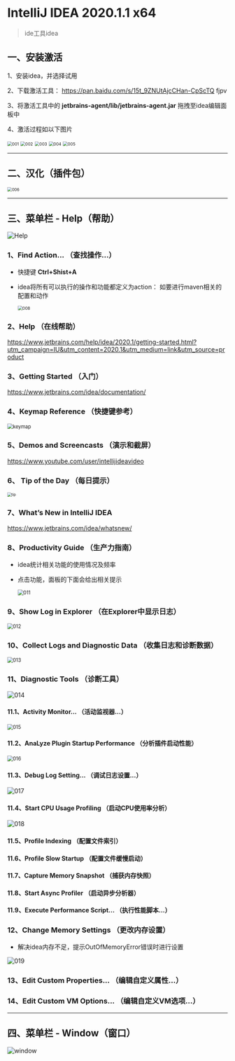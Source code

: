 # IntelliJ IDEA 2020.1.1 x64

> ide工具idea

## 一、安装激活

1、安装idea，并选择试用

2、下载激活工具： https://pan.baidu.com/s/15t_9ZNUtAjcCHan-CpScTQ   fjpv

3、将激活工具中的  **jetbrains-agent/lib/jetbrains-agent.jar**  拖拽至idea编辑面板中

4、激活过程如以下图片

<img src="imgs\idea-0531-001.png" alt="001" style="zoom: 67%;" />

<img src="imgs\idea-0531-002.png" alt="002" style="zoom:67%;" />

<img src="imgs\idea-0531-003.png" alt="003" style="zoom: 67%;" />

<img src="imgs\idea-0531-004.png" alt="004" style="zoom:67%;" />

<img src="imgs\idea-0531-005.png" alt="005" style="zoom:67%;" />



---



## 二、汉化（插件包）

<img src="imgs\idea-0531-006.png" alt="006" style="zoom:65%;" />



---



## 三、菜单栏 - Help（帮助）

<img src="imgs\idea-0531-007.png" alt="Help"  />

### 1、Find Action...  （查找操作...）

- 快捷键  **Ctrl+Shist+A**

- idea将所有可以执行的操作和功能都定义为action： 如要进行maven相关的配置和动作

  <img src="imgs\idea-0531-008.png" alt="008" style="zoom:67%;" />



### 2、Help （在线帮助）

https://www.jetbrains.com/help/idea/2020.1/getting-started.html?utm_campaign=IU&utm_content=2020.1&utm_medium=link&utm_source=product



### 3、Getting Started （入门）

https://www.jetbrains.com/idea/documentation/



### 4、Keymap Reference （快捷键参考）

<img src="imgs\idea-0531-009.png" alt="keymap" style="zoom: 80%;" />

### 5、Demos and Screencasts （演示和截屏）

https://www.youtube.com/user/intellijideavideo



### 6、 Tip of the Day （每日提示）

<img src="imgs\idea-0531-010.png" alt="tip" style="zoom: 60%;" />



### 7、What’s New in IntelliJ IDEA

https://www.jetbrains.com/idea/whatsnew/



### 8、Productivity Guide （生产力指南）

- idea统计相关功能的使用情况及频率

- 点击功能，面板的下面会给出相关提示

  <img src="imgs\idea-0531-011.png" alt="011" style="zoom: 80%;" />



### 9、Show Log in Explorer （在Explorer中显示日志）

<img src="imgs\idea-0531-012.png" alt="012" style="zoom:80%;" />



### 10、Collect Logs and Diagnostic Data （收集日志和诊断数据）

<img src="imgs\idea-0531-013.png" alt="013" style="zoom: 80%;" />



### 11、Diagnostic Tools （诊断工具）

![014](imgs\idea-0531-014.png)

#### 11.1、Activity Monitor... （活动监视器...）

<img src="imgs\idea-0531-015.png" alt="015" style="zoom:80%;" />

#### 11.2、AnaLyze Plugin Startup Performance （分析插件启动性能）

<img src="imgs\idea-0531-016.png" alt="016" style="zoom:80%;" />

#### 11.3、Debug Log Setting... （调试日志设置...）

![017](imgs\idea-0531-017.png)

#### 11.4、Start CPU Usage Profiling （启动CPU使用率分析）

![018](imgs\idea-0531-018.png)

#### 11.5、Profile Indexing （配置文件索引）

#### 11.6、Profile Slow Startup （配置文件缓慢启动）

#### 11.7、Capture Memory Snapshot （捕获内存快照）

#### 11.8、Start Async Profiler （启动异步分析器）

#### 11.9、Execute Performance Script... （执行性能脚本...）



### 12、Change Memory Settings （更改内存设置）

- 解决idea内存不足，提示OutOfMemoryError错误时进行设置

![019](imgs\idea-0531-019.png)

### 13、Edit Custom Properties... （编辑自定义属性...）

### 14、Edit Custom VM Options... （编辑自定义VM选项...）



---



## 四、菜单栏 - Window（窗口）

![window](imgs\idea-0601-001.png)